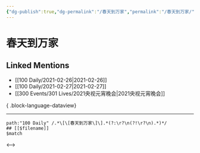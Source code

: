 ```yaml
---
{"dg-publish":true,"dg-permalink":"/春天到万家","permalink":"/春天到万家/","created":"2023-04-09T14:41:33.000+08:00","updated":"2023-04-09T14:41:33.000+08:00"}
---
```


# 春天到万家

## Linked Mentions
- [[100 Daily/2021-02-26\|2021-02-26]]
- [[100 Daily/2021-02-27\|2021-02-27]]
- [[300 Events/301 Lives/2021央视元宵晚会\|2021央视元宵晚会]]

{ .block-language-dataview}

---

```expander
path:"100 Daily" /.*\[\[春天到万家\]\].*(?:\r?\n(?!\r?\n).*)*/
## [[$filename]]
$match
```

<-->